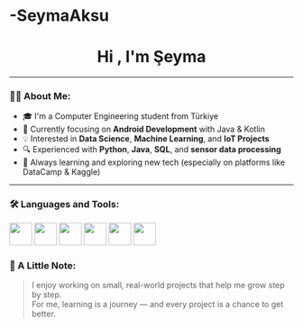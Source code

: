 # -SeymaAksu

<h1 align="center">Hi , I'm Şeyma</h1>


---

### 👩‍💻 About Me:

- 🎓 I'm a Computer Engineering student from Türkiye  
- 🌱 Currently focusing on **Android Development** with Java & Kotlin  
- 💡 Interested in **Data Science**, **Machine Learning**, and **IoT Projects**  
- 🔍 Experienced with **Python**, **Java**, **SQL**, and **sensor data processing**  
- 🧠 Always learning and exploring new tech (especially on platforms like DataCamp & Kaggle)

---

### 🛠️ Languages and Tools:

<p>
  <img src="https://cdn.jsdelivr.net/gh/devicons/devicon/icons/java/java-original.svg" width="40" />
  <img src="https://cdn.jsdelivr.net/gh/devicons/devicon/icons/python/python-original.svg" width="40" />
  <img src="https://cdn.jsdelivr.net/gh/devicons/devicon/icons/android/android-original.svg" width="40" />
  <img src="https://cdn.jsdelivr.net/gh/devicons/devicon/icons/linux/linux-original.svg" width="40" />
  <img src="https://cdn.jsdelivr.net/gh/devicons/devicon/icons/mysql/mysql-original.svg" width="40" />
  <img src="https://cdn.jsdelivr.net/gh/devicons/devicon/icons/git/git-original.svg" width="40" />
</p>


### 🌟 A Little Note:

> I enjoy working on small, real-world projects that help me grow step by step.  
> For me, learning is a journey — and every project is a chance to get better.
